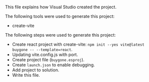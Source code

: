 This file explains how Visual Studio created the project.

The following tools were used to generate this project:
- create-vite

The following steps were used to generate this project:
- Create react project with create-vite: `npm init --yes vite@latest buygone -- --template=react`.
- Updating vite.config.js with port.
- Create project file (`buygone.esproj`).
- Create `launch.json` to enable debugging.
- Add project to solution.
- Write this file.

